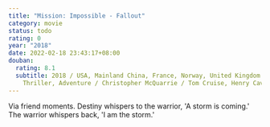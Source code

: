 ```yaml
---
title: "Mission: Impossible - Fallout"
category: movie
status: todo
rating: 0
year: "2018"
date: 2022-02-18 23:43:17+08:00
douban:
  rating: 8.1
  subtitle: 2018 / USA, Mainland China, France, Norway, United Kingdom / Action,
    Thriller, Adventure / Christopher McQuarrie / Tom Cruise, Henry Cavill
---
```


Via friend moments. Destiny whispers to the warrior, 'A storm is coming.' The warrior whispers back, 'I am the storm.'

